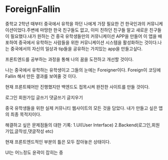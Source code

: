 # ForeignFallin

중학교 2학년 때부터 중국에서 유학을 하던 나에게 가장 필요한 건 한국인과의 커뮤니케이션이었다.주변에 마땅한 한국 친구들도 없고, 이미 친하던 친구들 말고 새로운 친구들이 필요했다.내가 원하는 건 중국 유학생들만의 커뮤니케이션 APP을 만들어 이 앱을 배포하여 중국에서 유학하는 사람들을 위한 커뮤니케이션 시스템을 활성화하는 것이다.나는 중국에서의 자신의 일상과 tip들을 공유하는 가치있는 app을 만들고싶다.

프론트엔드를 공부하는 과정을 통해 나의 꿈을 도전하고 개선할 것이다.

나는 중국에서 유학하는 유학생이고 그들의 눈에는 Foreigner이다. Foreign이 코딩에 Fallin 해서 만든 결과를 보여줄 것 이다.

현재 프론트웨어만 진행했지만 백엔드도 접목시켜 완전한 사이트를 만들 것이다.

로그인 회원가입 글쓰기 댓글쓰기 글지우기

중국 유학생들을 위한 실제 커뮤니티 웹사이트의 모든 것을 담았다.
내가 만들고 싶은 앱의 최종 목적지이다.

해결하고 싶은 문제점들의 대한 기록:
1.UI(User Interface)
2.Backend(로그인,회원가입,글작성,댓글작성 etc)

현재 프론트엔드적인 부분의 틀은 모두 잡아놓은 상태이다.

UI는 어느정도 윤곽이 잡히는 중
